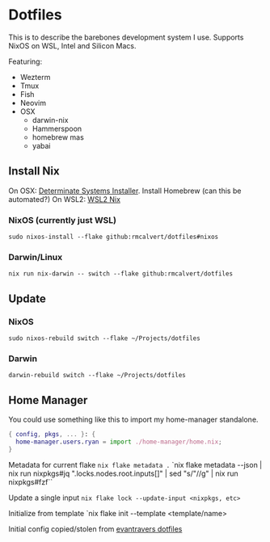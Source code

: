 # Dotfiles

This is to describe the barebones development system I use. Supports NixOS on WSL, Intel and Silicon Macs.

Featuring:
- Wezterm
- Tmux
- Fish
- Neovim
- OSX
  - darwin-nix
  - Hammerspoon
  - homebrew mas
  - yabai

## Install Nix

On OSX: [Determinate Systems Installer](https://github.com/DeterminateSystems/nix-installer).
        Install Homebrew (can this be automated?) 
On WSL2: [WSL2 Nix](https://github.com/nix-community/NixOS-WSL?tab=readme-ov-file)

### NixOS (currently just WSL)

`sudo nixos-install --flake github:rmcalvert/dotfiles#nixos`

### Darwin/Linux

`nix run nix-darwin -- switch --flake github:rmcalvert/dotfiles`

## Update

### NixOS

`sudo nixos-rebuild switch --flake ~/Projects/dotfiles`

### Darwin

`darwin-rebuild switch --flake ~/Projects/dotfiles`

## Home Manager

You could use something like this to import my home-manager standalone.

```nix
{ config, pkgs, ... }: {
  home-manager.users.ryan = import ./home-manager/home.nix;
}
```
Metadata for current flake
`nix flake metadata .`
`nix flake metadata --json | nix run nixpkgs#jq ".locks.nodes.root.inputs[]" | sed "s/\"//g" | nix run nixpkgs#fzf`` 

Update a single input
`nix flake lock --update-input <nixpkgs, etc>`

Initialize from template
`nix flake init --template <template/name>


Initial config copied/stolen from [evantravers dotfiles](https://github.com/evantravers/dotfiles/commit/7e4d12e66cf9a5d95424d575a8ea79c47e5ad95a)
